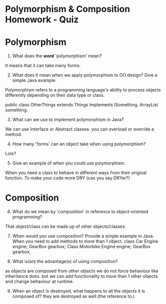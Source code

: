 # Polymorphism & Composition Homework - Quiz

# Polymorphism

1. What does the ___word___ 'polymorphism' mean?

It means that it can take many forms.

2. What does it mean when we apply polymorphism to OO design? Give a simple Java example.

Polymorphism refers to a programming language's ability to process objects differently depending on their data type or class.

public class OtherThings extends Things implements ISomething.
ArrayList<ISomething> something.



3. What can we use to implement polymorphism in Java?

We can use Interface or Abstract classes.
you can overload or override a method.


4. How many 'forms' can an object take when using polymorphism?

Lots?


5. Give an example of when you could use polymorphism.

When you need a class to behave in different ways from their original function.
To make your code more DRY (can you say DRYer?)



# Composition

6. What do we mean by 'composition' in reference to object-oriented programming?

That object/class can be made up of other objects/classes.

7. When would you use composition? Provide a simple example in Java.
When you need to add methods to more than 1 object.
class Car
Engine engine;
GearBox gearbox;
Class Motorbike
Engine engine;
GearBox gearbox;

8. What is/are the advantage(s) of using composition?

as objects are composed from other objects we do not force behaviour like inheritance does.
but we can add functionality to more than 1 other objects and change behaviour at runtime.

9. When an object is destroyed, what happens to all the objects it is composed of?
they are destroyed as well.(the reference to.)
